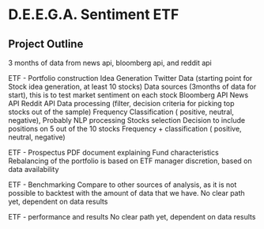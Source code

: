 
# D.E.E.G.A. Sentiment ETF #

## Project Outline ##

3 months of data from news api, bloomberg api, and reddit api


ETF - Portfolio construction
	Idea Generation
		Twitter Data (starting point for Stock idea generation, at least 10 stocks)
	Data sources (3months of data for start), this is to test market sentiment on each stock
Bloomberg API
News API
Reddit API
	Data processing (filter, decision criteria for picking top stocks out of the sample)
		Frequency
		Classification ( positive, neutral, negative), Probably NLP processing
	Stocks selection
		Decision to include positions on 5 out of the 10 stocks
		Frequency + classification ( positive, neutral, negative)

ETF - Prospectus
	PDF document explaining Fund characteristics
	Rebalancing of the portfolio is based on ETF manager discretion, based on data availability

ETF - Benchmarking
	Compare to other sources of analysis, as it is not possible to backtest with the amount of data that we have. No clear path yet, dependent on data results

ETF - performance and results 
	No clear path yet, dependent on data results

